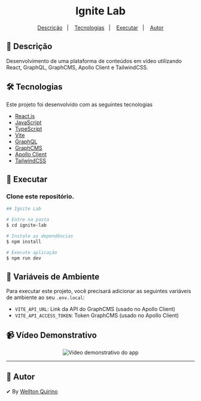 <h1 align="center">
Ignite Lab
</h1>

<p align="center">
  <a href="#page_facing_up-descrição">Descrição</a>&nbsp;&nbsp;&nbsp;|&nbsp;&nbsp;&nbsp;
  <a href="#-tecnologias">Tecnologias</a>&nbsp;&nbsp;&nbsp;|&nbsp;&nbsp;&nbsp;
  <a href="#closed_book-executar">Executar</a>&nbsp;&nbsp;&nbsp;|&nbsp;&nbsp;&nbsp;
  <a href="#man-Autor">Autor</a>
</p>

## :page_facing_up: Descrição

Desenvolvimento de uma plataforma de conteúdos em vídeo utilizando React, GraphQL, GraphCMS, Apollo Client e TailwindCSS.

## 🛠 Tecnologias

Este projeto foi desenvolvido com as seguintes tecnologias

- [React.js](https://pt-br.reactjs.org/)
- [JavaScript](https://developer.mozilla.org/pt-BR/docs/Web/JavaScript)
- [TypeScript](https://www.typescriptlang.org/)
- [Vite](https://vitejs.dev/)
- [GraphQL](https://graphql.org/)
- [GraphCMS](https://graphcms.com/)
- [Apollo Client](https://www.apollographql.com/docs/react/)
- [TailwindCSS](https://tailwindcss.com/)

## :closed_book: Executar

### Clone este repositório.

```bash
## Ignite Lab

# Entre na pasta
$ cd ignite-lab

# Instale as dependências
$ npm install

# Execute aplicação
$ npm run dev

```
## 💾 Variáveis de Ambiente

Para executar este projeto, você precisará adicionar as seguintes variáveis de ambiente ao seu `.env.local`:
- `VITE_API_URL`: Link da API do GraphCMS (usado no Apollo Client)
- `VITE_API_ACCESS_TOKEN`: Token GraphCMS (usado no Apollo Client)

## 📹 Vídeo Demonstrativo

<p align="center">
<img alt="Vídeo demonstrativo do app" src="https://user-images.githubusercontent.com/12499627/175956858-50ca58a0-1485-4e63-af8c-4dba7c8cc1e9.gif" /> 
</p>

---

## :man: Autor

✔ By [Wellton Quirino](https://www.linkedin.com/in/welltonquirino/)
